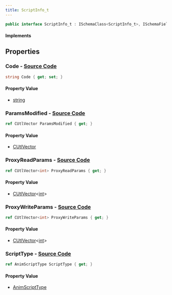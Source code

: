 ```yaml
---
title: ScriptInfo_t
---
```


```csharp
public interface ScriptInfo_t : ISchemaClass<ScriptInfo_t>, ISchemaField, ISchemaClass, INativeHandle
```

#### Implements

## Properties

### **Code** - [Source Code](https://github.com/swiftly-solution/swiftlys2/blob/main/managed/src/SwiftlyS2.Generated/Schemas/Interfaces/ScriptInfo_t.cs#L16)

```csharp
string Code { get; set; }
```

#### Property Value

- [string](https://learn.microsoft.com/dotnet/api/system.string)

### **ParamsModified** - [Source Code](https://github.com/swiftly-solution/swiftlys2/blob/main/managed/src/SwiftlyS2.Generated/Schemas/Interfaces/ScriptInfo_t.cs#L19)

```csharp
ref CUtlVector ParamsModified { get; }
```

#### Property Value

- [CUtlVector](/docs/api/)

### **ProxyReadParams** - [Source Code](https://github.com/swiftly-solution/swiftlys2/blob/main/managed/src/SwiftlyS2.Generated/Schemas/Interfaces/ScriptInfo_t.cs#L21)

```csharp
ref CUtlVector<int> ProxyReadParams { get; }
```

#### Property Value

- [CUtlVector](/docs/api/-1)<[int](https://learn.microsoft.com/dotnet/api/system.int32)>

### **ProxyWriteParams** - [Source Code](https://github.com/swiftly-solution/swiftlys2/blob/main/managed/src/SwiftlyS2.Generated/Schemas/Interfaces/ScriptInfo_t.cs#L23)

```csharp
ref CUtlVector<int> ProxyWriteParams { get; }
```

#### Property Value

- [CUtlVector](/docs/api/-1)<[int](https://learn.microsoft.com/dotnet/api/system.int32)>

### **ScriptType** - [Source Code](https://github.com/swiftly-solution/swiftlys2/blob/main/managed/src/SwiftlyS2.Generated/Schemas/Interfaces/ScriptInfo_t.cs#L25)

```csharp
ref AnimScriptType ScriptType { get; }
```

#### Property Value

- [AnimScriptType](/docs/api/shared/schemadefinitions/animscripttype)

